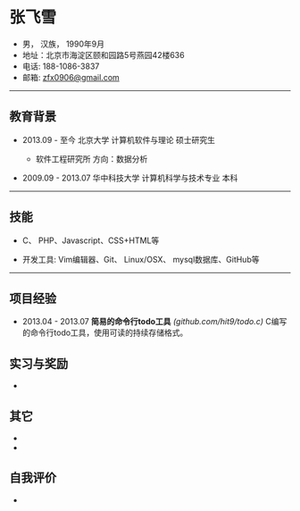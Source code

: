 张飞雪
===========

- 男， 汉族， 1990年9月
- 地址：北京市海淀区颐和园路5号燕园42楼636
- 电话: 188-1086-3837
- 邮箱: zfx0906@gmail.com

***
教育背景
--------
- 2013.09 - 至今 北京大学  计算机软件与理论   硕士研究生

    - 软件工程研究所  方向：数据分析

- 2009.09 - 2013.07 华中科技大学  计算机科学与技术专业   本科

    

***
技能
--------

- C、 PHP、Javascript、CSS+HTML等

- 开发工具: Vim编辑器、Git、 Linux/OSX、 mysql数据库、GitHub等

***
项目经验
--------



- 2013.04 - 2013.07 **简易的命令行todo工具** *(github.com/hit9/todo.c)*
<description>C编写的命令行todo工具，使用可读的持续存储格式。</description>

实习与奖励
----------

- 

其它
----

-

-

自我评价
--------

- 

